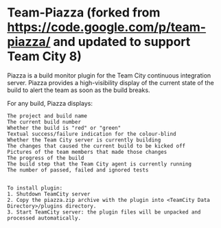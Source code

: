 Team-Piazza (forked from https://code.google.com/p/team-piazza/ and updated to support Team City 8)
===========

Piazza is a build monitor plugin for the Team City continuous integration server. 
Piazza provides a high-visibility display of the current state of the build to alert the team as soon as the build breaks.

For any build, Piazza displays:

    The project and build name
    The current build number
    Whether the build is "red" or "green"
    Textual success/failure indication for the colour-blind
    Whether the Team City server is currently building
    The changes that caused the current build to be kicked off
    Pictures of the team members that made those changes
    The progress of the build
    The build step that the Team City agent is currently running
    The number of passed, failed and ignored tests 


    To install plugin:
    1. Shutdown TeamCity server
    2. Copy the piazza.zip archive with the plugin into <TeamCity Data Directory>/plugins directory.
    3. Start TeamCity server: the plugin files will be unpacked and processed automatically. 
